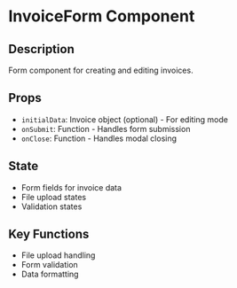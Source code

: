 # InvoiceForm Component

## Description
Form component for creating and editing invoices.

## Props
- `initialData`: Invoice object (optional) - For editing mode
- `onSubmit`: Function - Handles form submission
- `onClose`: Function - Handles modal closing

## State
- Form fields for invoice data
- File upload states
- Validation states

## Key Functions
- File upload handling
- Form validation
- Data formatting